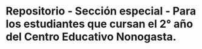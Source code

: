 <h1>Repositorio - Sección especial - Para los estudiantes que cursan el 2° año del Centro Educativo Nonogasta.</h1>
